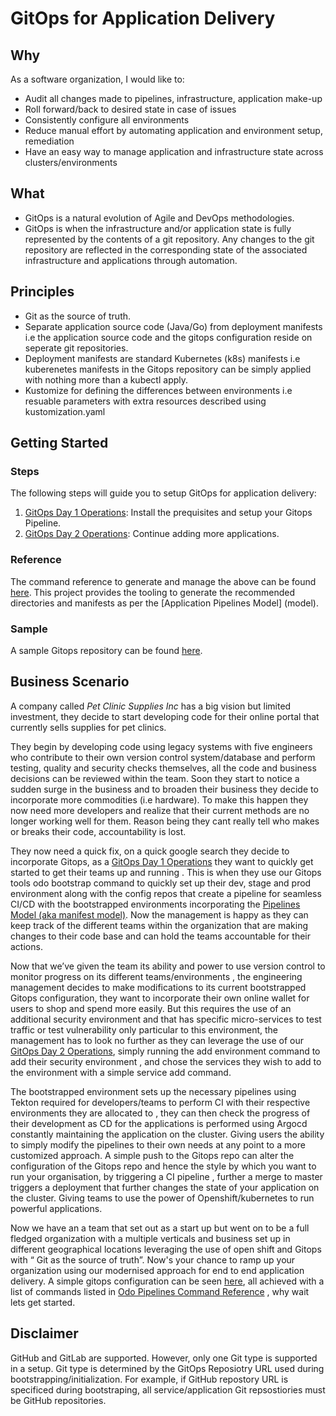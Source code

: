# GitOps for Application Delivery

## Why

As a software organization, I would like to:

* Audit all changes made to pipelines, infrastructure, application make-up
* Roll forward/back to desired state in case of issues
* Consistently configure all environments
* Reduce manual effort by automating application and environment setup, remediation
* Have an easy way to manage application and infrastructure state across clusters/environments

## What

* GitOps is a natural evolution of Agile and DevOps methodologies.
* GitOps is when the infrastructure and/or application state is fully represented by the contents of a git repository. Any changes to the git repository are reflected in the corresponding state of the associated infrastructure and applications through automation.


## Principles

* Git as the source of truth.
* Separate application source code (Java/Go) from deployment manifests i.e the application source code and the gitops configuration reside on seperate git repositories.
* Deployment manifests are standard Kubernetes (k8s) manifests i.e kuberenetes manifests in the Gitops repository can be simply applied with nothing more than a kubectl apply.
* Kustomize for defining the differences between environments i.e resuable parameters with extra resources described using kustomization.yaml



## Getting Started

### Steps

The following steps will guide you to setup GitOps for application delivery:

1. [GitOps Day 1 Operations](journey/day1): Install the prequisites and setup your Gitops Pipeline.
2. [GitOps Day 2 Operations](journey/day2): Continue adding more applications.


### Reference

The command reference to generate and manage the above can be found [here](commands).
This project provides the tooling to generate the recommended directories and manifests as per the [Application Pipelines Model] (model). 


### Sample

A sample Gitops repository can be found [here](https://github.com/ishitasequeira/gitops).


## Business Scenario

A company called *Pet Clinic Supplies Inc* has a big vision but limited investment, they decide to start developing code for their online portal that currently sells supplies for pet clinics.

They begin by developing code using legacy systems with five engineers who contribute to their own version control system/database and perform testing, quality and security checks themselves, all the code and business decisions can be reviewed within the team. Soon they start to notice a sudden surge in the business and to broaden their business they decide to incorporate more commodities (i.e hardware). To make this happen they now need more developers and realize that their current methods are no longer working well for them. Reason being they cant really tell who makes or breaks their code, accountability is lost.

They now need a quick fix, on a quick google search they decide to incorporate Gitops, as a [GitOps Day 1 Operations](journey/day1) they want to quickly get started to get their teams up and running . This is when they use our Gitops tools odo bootstrap command to quickly set up their dev, stage and prod environment along with the config repos that create a pipeline for seamless CI/CD with the bootstrapped environments incorporating the [Pipelines Model (aka manifest model)](model). Now the management is happy as they can keep track of the different teams within the organization that are making changes to  their code base and can hold the teams accountable for their actions.

Now that we’ve given the team its ability and power to use version control to monitor progress on its different teams/environments , the engineering management decides to make modifications to its current bootstrapped Gitops configuration, they want to incorporate their own online wallet for users to shop and spend more easily. But this requires the use of an additional security environment and that has specific micro-services to test traffic or test vulnerability only particular to this environment, the management has to look no further as they can leverage the use of our [GitOps Day 2 Operations](journey/day2), simply running the add environment command to add their security environment , and chose the services they wish to add to the environment with a simple service add command.

The bootstrapped environment sets up the necessary pipelines using Tekton required for developers/teams to perform CI with their respective environments they are allocated to , they can then check the progress of their development as CD for the applications is performed using Argocd constantly maintaining the application on the cluster. Giving users the ability to simply modify the pipelines to their own needs at any point to a more customized approach. A simple push to the Gitops repo can alter the configuration of the Gitops repo and hence the style by which you want to run your organisation, by triggering a CI pipeline , further a merge to master triggers a deployment that further changes the state of your application on the cluster. Giving teams to use the power of Openshift/kubernetes to run powerful applications.

Now we have an a team that set out as a start up but went on to be a full fledged organization with a multiple verticals and business set up in different geographical locations leveraging the use of open shift and Gitops with “ Git as the source of truth”. Now's your chance to ramp up your organization using our modernised approach for end to end application delivery. A simple gitops configuration can be seen [here](https://github.com/ishitasequeira/gitops), all achieved with a list of commands listed in [Odo Pipelines Command Reference](commands) , why wait lets get started.

## Disclaimer
GitHub and GitLab are supported.  However, only one Git type is supported in a setup.  Git type is determined by the GitOps Reposiotry URL used during bootstrapping/initialization.  For example, if GitHub repostory URL is specificed during bootstraping, all service/application Git repsostiories must be GitHub repositories.
